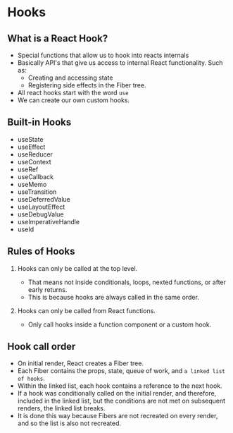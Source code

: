# Hooks

## What is a React Hook?

- Special functions that allow us to hook into reacts internals
- Basically API's that give us access to internal React functionality. Such as:
  - Creating and accessing state
  - Registering side effects in the Fiber tree.
- All react hooks start with the word `use`
- We can create our own custom hooks.

## Built-in Hooks

- useState
- useEffect
- useReducer
- useContext
- useRef
- useCallback
- useMemo
- useTransition
- useDeferredValue
- useLayoutEffect
- useDebugValue
- useImperativeHandle
- useId

## Rules of Hooks

1. Hooks can only be called at the top level.

   - That means not inside conditionals, loops, nexted functions, or after early returns.
   - This is because hooks are always called in the same order.

2. Hooks can only be called from React functions.
   - Only call hooks inside a function component or a custom hook.

## Hook call order

- On initial render, React creates a Fiber tree.
- Each Fiber contains the props, state, queue of work, and `a linked list of hooks`.
- Within the linked list, each hook contains a reference to the next hook.
- If a hook was conditionally called on the initial render, and therefore, included in the linked list, but the conditions are not met on subsequent renders, the linked list breaks.
- It is done this way because Fibers are not recreated on every render, and so the list is also not recreated.

